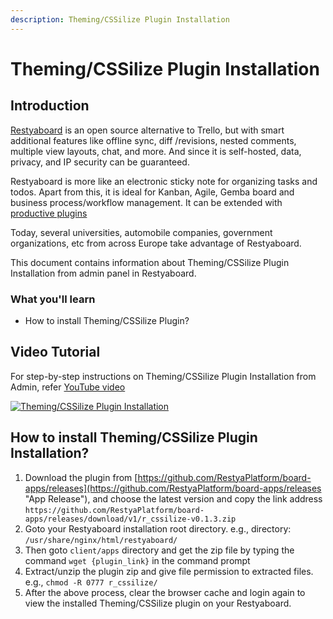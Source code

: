 ```yaml
---
description: Theming/CSSilize Plugin Installation
---
```


# Theming/CSSilize Plugin Installation

## Introduction

[Restyaboard](https://restya.com/board) is an open source alternative to Trello, but with smart additional features like offline sync, diff /revisions, nested comments, multiple view layouts, chat, and more. And since it is self-hosted, data, privacy, and IP security can be guaranteed.

Restyaboard is more like an electronic sticky note for organizing tasks and todos. Apart from this, it is ideal for Kanban, Agile, Gemba board and business process/workflow management. It can be extended with [productive plugins](https://restya.com/board/apps "productive plugins")

Today, several universities, automobile companies, government organizations, etc from across Europe take advantage of Restyaboard.

This document contains information about Theming/CSSilize Plugin Installation from admin panel in Restyaboard.

### What you'll learn

*   How to install Theming/CSSilize Plugin?

## Video Tutorial

For step-by-step instructions on Theming/CSSilize Plugin Installation from Admin, refer [YouTube video](https://www.youtube.com/watch?v=BR6bBZ1nkrg "Watch video on Theming/CSSilize Plugin Installation from Admin")

[![Theming/CSSilize Plugin Installation](cssilize_installation.png)](https://www.youtube.com/watch?v=0Xdn52DoNHs "Watch video on Theming/CSSilize Plugin Installation")  

## How to install Theming/CSSilize Plugin Installation?

1.  Download the plugin from [https://github.com/RestyaPlatform/board-apps/releases](https://github.com/RestyaPlatform/board-apps/releases "App Release"), and choose the latest version and copy the link address `https://github.com/RestyaPlatform/board-apps/releases/download/v1/r_cssilize-v0.1.3.zip`
2.  Goto your Restyaboard installation root directory. e.g., directory: `/usr/share/nginx/html/restyaboard/`
3.  Then goto `client/apps` directory and get the zip file by typing the command `wget {plugin_link}` in the command prompt
4.  Extract/unzip the plugin zip and give file permission to extracted files. e.g., `chmod -R 0777 r_cssilize/`
5.  After the above process, clear the browser cache and login again to view the installed Theming/CSSilize plugin on your Restyaboard.